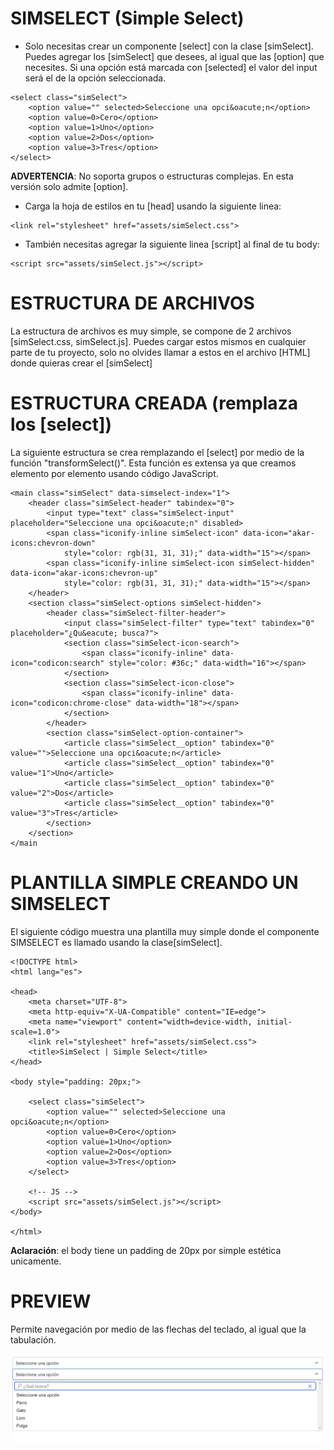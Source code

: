 # SIMSELECT (Simple Select)
- Solo necesitas crear un componente [select] con la clase [simSelect]. Puedes agregar los [simSelect] que desees, al igual que las [option] que necesites. Si una opción está marcada con [selected] el valor del input será el de la opción seleccionada.
```
<select class="simSelect">
    <option value="" selected>Seleccione una opci&oacute;n</option>
    <option value=0>Cero</option>
    <option value=1>Uno</option>
    <option value=2>Dos</option>
    <option value=3>Tres</option>
</select>
```
**ADVERTENCIA**: No soporta grupos o estructuras complejas. En esta versión solo admite [option].<br>

- Carga la hoja de estilos en tu [head] usando la siguiente linea:

```
<link rel="stylesheet" href="assets/simSelect.css">
```

- También necesitas agregar la siguiente linea [script] al final de tu body:

```
<script src="assets/simSelect.js"></script>
```
# ESTRUCTURA DE ARCHIVOS
La estructura de archivos es muy simple, se compone de 2 archivos [simSelect.css, simSelect.js]. Puedes cargar estos mismos en cualquier parte de tu proyecto, solo no olvides llamar a estos en el archivo [HTML] donde quieras crear el [simSelect]

# ESTRUCTURA CREADA (remplaza los [select])
La siguiente estructura se crea remplazando el [select] por medio de la función "transformSelect()". Esta función es extensa ya que creamos elemento por elemento usando código JavaScript.
```
<main class="simSelect" data-simselect-index="1">
    <header class="simSelect-header" tabindex="0">
        <input type="text" class="simSelect-input" placeholder="Seleccione una opci&oacute;n" disabled>
        <span class="iconify-inline simSelect-icon" data-icon="akar-icons:chevron-down"
            style="color: rgb(31, 31, 31);" data-width="15"></span>
        <span class="iconify-inline simSelect-icon simSelect-hidden" data-icon="akar-icons:chevron-up"
            style="color: rgb(31, 31, 31);" data-width="15"></span>
    </header>
    <section class="simSelect-options simSelect-hidden">
        <header class="simSelect-filter-header">
            <input class="simSelect-filter" type="text" tabindex="0" placeholder="¿Qu&eacute; busca?">
            <section class="simSelect-icon-search">
                <span class="iconify-inline" data-icon="codicon:search" style="color: #36c;" data-width="16"></span>
            </section>
            <section class="simSelect-icon-close">
                <span class="iconify-inline" data-icon="codicon:chrome-close" data-width="18"></span>
            </section>
        </header>
        <section class="simSelect-option-container">
            <article class="simSelect__option" tabindex="0" value="">Seleccione una opci&oacute;n</article>
            <article class="simSelect__option" tabindex="0" value="1">Uno</article>
            <article class="simSelect__option" tabindex="0" value="2">Dos</article>
            <article class="simSelect__option" tabindex="0" value="3">Tres</article>
        </section>
    </section>
</main
```

# PLANTILLA SIMPLE CREANDO UN SIMSELECT
El siguiente código muestra una plantilla muy simple donde el componente SIMSELECT es llamado usando la clase[simSelect]. 
```
<!DOCTYPE html>
<html lang="es">

<head>
    <meta charset="UTF-8">
    <meta http-equiv="X-UA-Compatible" content="IE=edge">
    <meta name="viewport" content="width=device-width, initial-scale=1.0">
    <link rel="stylesheet" href="assets/simSelect.css">
    <title>SimSelect | Simple Select</title>
</head>

<body style="padding: 20px;">
    
    <select class="simSelect">
        <option value="" selected>Seleccione una opci&oacute;n</option>
        <option value=0>Cero</option>
        <option value=1>Uno</option>
        <option value=2>Dos</option>
        <option value=3>Tres</option>
    </select>

    <!-- JS -->
    <script src="assets/simSelect.js"></script>
</body>

</html>
```
**Aclaración**: el body tiene un padding de 20px por simple estética unicamente.

# PREVIEW
Permite navegación por medio de las flechas del teclado, al igual que la tabulación.

![simSelect, SIMPLE SELECT](https://github.com/VicoMaster/Practicas/blob/main/SimSelect/assets/img/screenshot.png?raw=true)